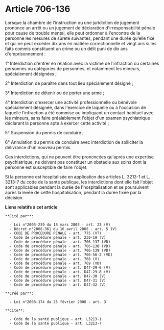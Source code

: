 # Article 706-136

Lorsque la chambre de l'instruction ou une juridiction de jugement prononce un arrêt ou un jugement de déclaration
d'irresponsabilité pénale pour cause de trouble mental, elle peut ordonner à l'encontre de la personne les mesures de sûreté
suivantes, pendant une durée qu'elle fixe et qui ne peut excéder dix ans en matière correctionnelle et vingt ans si les faits
commis constituent un crime ou un délit puni de dix ans d'emprisonnement : 

1° Interdiction d'entrer en relation avec la victime de l'infraction ou certaines personnes ou catégories de personnes, et
notamment les mineurs, spécialement désignées ; 

2° Interdiction de paraître dans tout lieu spécialement désigné ; 

3° Interdiction de détenir ou de porter une arme ; 

4° Interdiction d'exercer une activité professionnelle ou bénévole spécialement désignée, dans l'exercice de laquelle ou à
l'occasion de laquelle l'infraction a été commise ou impliquant un contact habituel avec les mineurs, sans faire
préalablement l'objet d'un examen psychiatrique déclarant la personne apte à exercer cette activité ; 

5° Suspension du permis de conduire ; 

6° Annulation du permis de conduire avec interdiction de solliciter la délivrance d'un nouveau permis. 

Ces interdictions, qui ne peuvent être prononcées qu'après une expertise psychiatrique, ne doivent pas constituer un obstacle
aux soins dont la personne est susceptible de faire l'objet. 

Si la personne est hospitalisée en application des articles L. 3213-1 et L. 3213-7 du code de la santé publique, les
interdictions dont elle fait l'objet sont applicables pendant la durée de l'hospitalisation et se poursuivent après la levée
de cette hospitalisation, pendant la durée fixée par la décision.

**Liens relatifs à cet article**

	**Cité par**:

	  - Loi n°2003-239 du 18 mars 2003 - art. 23 (V)
	  - Décret n°2008-361 du 16 avril 2008 - art. 5 (V)
	  - CODE DE PROCEDURE PENALE - art. 775 (VT)
	  - Code de procédure pénale - art. 230-19 (V)
	  - Code de procédure pénale - art. 706-137 (VD)
	  - Code de procédure pénale - art. 706-138 (VD)
	  - Code de procédure pénale - art. 706-139 (VD)
	  - Code de procédure pénale - art. 706-56-2 (VD)
	  - Code de procédure pénale - art. 768 (V)
	  - Code de procédure pénale - art. 769 (VD)
	  - Code de procédure pénale - art. D47-29-6 (V)
	  - Code de procédure pénale - art. D47-29-8 (V)
	  - Code de procédure pénale - art. D47-30 (V)
	  - Code de procédure pénale - art. D47-31 (V)
	  - Code de procédure pénale - art. D47-32 (V)

	**Créé par**:

	  - Loi n°2008-174 du 25 février 2008 - art. 3

	**Cite**:

	  - Code de la santé publique - art. L3213-1
	  - Code de la santé publique - art. L3213-7
